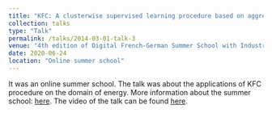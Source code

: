 ```yaml
---
title: "KFC: A clusterwise supervised learning procedure based on aggregation of distances"
collection: talks
type: "Talk"
permalink: /talks/2014-03-01-talk-3
venue: "4th edition of Digital French-German Summer School with Industry 2020"
date: 2020-06-24
location: "Online summer school"
---
```


It was an online summer school. The talk was about the applications of KFC procedure on the domain of energy. More information about the summer school: [here](http://mlmda.cmla.fr/french-german-summer-school-for-industry-2020/). The video of the talk can be found [here](https://www.youtube.com/watch?list=PLr1vc4ZveozN3DCzlIxJd_oLG9MpLev1B&v=WSQce_NKUy8&ab_channel=MLMDA-ENSParis-Saclay).
